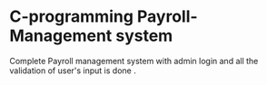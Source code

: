 # C-programming Payroll-Management system 
Complete Payroll management system with admin login and all the validation of  user's input is done .
